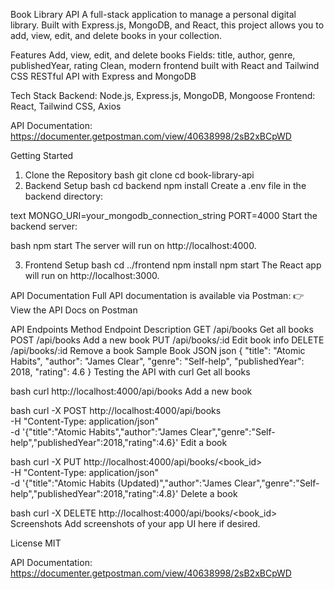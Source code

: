Book Library API
A full-stack application to manage a personal digital library. Built with Express.js, MongoDB, and React, this project allows you to add, view, edit, and delete books in your collection.

Features
Add, view, edit, and delete books
Fields: title, author, genre, publishedYear, rating
Clean, modern frontend built with React and Tailwind CSS
RESTful API with Express and MongoDB

Tech Stack
Backend: Node.js, Express.js, MongoDB, Mongoose
Frontend: React, Tailwind CSS, Axios

API Documentation:
https://documenter.getpostman.com/view/40638998/2sB2xBCpWD

Getting Started
1. Clone the Repository
bash
git clone <your-repo-url>
cd book-library-api
2. Backend Setup
bash
cd backend
npm install
Create a .env file in the backend directory:

text
MONGO_URI=your_mongodb_connection_string
PORT=4000
Start the backend server:

bash
npm start
The server will run on http://localhost:4000.

3. Frontend Setup
bash
cd ../frontend
npm install
npm start
The React app will run on http://localhost:3000.

API Documentation
Full API documentation is available via Postman:
👉 View the API Docs on Postman

API Endpoints
Method	Endpoint	Description
GET	/api/books	Get all books
POST	/api/books	Add a new book
PUT	/api/books/:id	Edit book info
DELETE	/api/books/:id	Remove a book
Sample Book JSON
json
{
  "title": "Atomic Habits",
  "author": "James Clear",
  "genre": "Self-help",
  "publishedYear": 2018,
  "rating": 4.6
}
Testing the API with curl
Get all books

bash
curl http://localhost:4000/api/books
Add a new book

bash
curl -X POST http://localhost:4000/api/books \
-H "Content-Type: application/json" \
-d '{"title":"Atomic Habits","author":"James Clear","genre":"Self-help","publishedYear":2018,"rating":4.6}'
Edit a book

bash
curl -X PUT http://localhost:4000/api/books/<book_id> \
-H "Content-Type: application/json" \
-d '{"title":"Atomic Habits (Updated)","author":"James Clear","genre":"Self-help","publishedYear":2018,"rating":4.8}'
Delete a book

bash
curl -X DELETE http://localhost:4000/api/books/<book_id>
Screenshots
Add screenshots of your app UI here if desired.

License
MIT

API Documentation:
https://documenter.getpostman.com/view/40638998/2sB2xBCpWD
